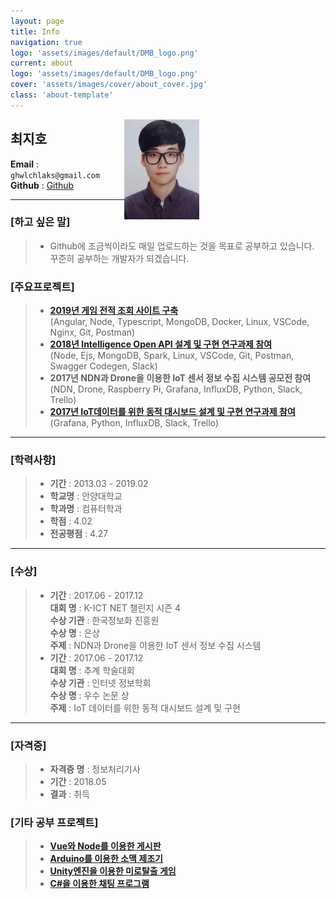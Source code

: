 ```yaml
---
layout: page
title: Info
navigation: true
logo: 'assets/images/default/DMB_logo.png'
current: about
logo: 'assets/images/default/DMB_logo.png'
cover: 'assets/images/cover/about_cover.jpg'
class: 'about-template'
---
```

  
  <img src="/assets/images/default/choijiho3.jpg" style="float: right; margin-right: 40%;">  
  
## **최지호**  

**Email** : `ghwlchlaks@gmail.com`  
**Github** : [Github](https://github.com/ghwlchlaks/)  

---

### **[하고 싶은 말]**  
>* Github에 조금씩이라도 매일 업로드하는 것을 목표로 공부하고 있습니다.  
   꾸준히 공부하는 개발자가 되겠습니다.  

### **[주요프로젝트]**
>* **[2019년 게임 전적 조회 사이트 구축](http://fortnitestats.xyz/)**  
(Angular, Node, Typescript, MongoDB, Docker, Linux, VSCode, Nginx, Git, Postman)  
>* **[2018년 Intelligence Open API 설계 및 구현 연구과제 참여](https://github.com/KOREN-Platform/SmartX_Open_Platform/tree/master/Intelligence_OpenAPI)**  
(Node, Ejs, MongoDB, Spark, Linux, VSCode, Git, Postman, Swagger Codegen, Slack)
>* **2017년 NDN과 Drone을 이용한 IoT 센서 정보 수집 시스템 공모전 참여**  
(NDN, Drone, Raspberry Pi, Grafana, InfluxDB, Python, Slack, Trello)
>* **[2017년 IoT데이터를 위한 동적 대시보드 설계 및 구현 연구과제 참여](https://github.com/KOREN-Platform/SmartX_Open_Platform)**   
(Grafana, Python, InfluxDB, Slack, Trello)

---

### **[학력사항]**  
>* **기간** : 2013.03 - 2019.02  
>* **학교명** : 안양대학교  
>* **학과명** : 컴퓨터학과  
>* **학점** : 4.02  
>* **전공평점** : 4.27  

---

### **[수상]**  
>* **기간** : 2017.06 - 2017.12  
   **대회 명** : K-ICT NET 챌린지 시즌 4  
   **수상 기관**  : 한국정보화 진흥원  
    **수상 명** : 은상  
    **주제** : NDN과 Drone을 이용한 IoT 센서 정보 수집 시스템
>* **기간** : 2017.06 - 2017.12  
   **대회 명** : 추계 학술대회  
   **수상 기관**  : 인터넷 정보학회  
**수상 명** : 우수 논문 상  
**주제** : IoT 데이터를 위한 동적 대시보드 설계 및 구현  

---

### **[자격증]**  
>* **자격증 명** : 정보처리기사
>* **기간** : 2018.05
>* **결과** : 취득  

### **[기타 공부 프로젝트]**
>* **[Vue와 Node를 이용한 게시판](https://github.com/ghwlchlaks/node-vue-rtcAPI)**
>* **[Arduino를 이용한 소맥 제조기](https://github.com/ghwlchlaks/SoMac)**
>* **[Unity엔진을 이용한 미로탈출 게임](https://github.com/ghwlchlaks/MazeGame)**
>* **[C#을 이용한 채팅 프로그램](https://github.com/ghwlchlaks/ChattingProgram)**